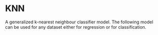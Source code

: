 # KNN
A generalized k-nearest neighbour classifier model.
The following model can be used for any dataset either for regression or for classification.
